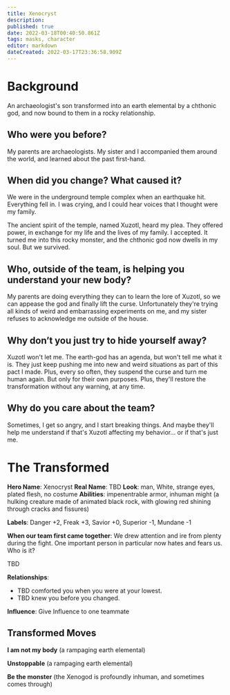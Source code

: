 ```yaml
---
title: Xenocryst
description: 
published: true
date: 2022-03-18T00:40:50.861Z
tags: masks, character
editor: markdown
dateCreated: 2022-03-17T23:36:58.909Z
---
```


# Background
An archaeologist's son transformed into an earth elemental by a chthonic god, and now bound to them in a rocky relationship.

## Who were you before?
My parents are archaeologists. My sister and I accompanied them around the world, and learned about the past first-hand.

## When did you change? What caused it?
We were in the underground temple complex when an earthquake hit. Everything fell in. I was crying, and I could hear voices that I thought were my family.

The ancient spirit of the temple, named Xuzotl, heard my plea. They offered power, in exchange for my life and the lives of my family. I accepted. It turned me into this rocky monster, and the chthonic god now dwells in my soul. But we survived.

## Who, outside of the team, is helping you understand your new body?
My parents are doing everything they can to learn the lore of Xuzotl, so we can appease the god and finally lift the curse. Unfortunately they're trying all kinds of weird and embarrassing experiments on me, and my sister refuses to acknowledge me outside of the house.

## Why don’t you just try to hide yourself away? 
Xuzotl won't let me. The earth-god has an agenda, but won't tell me what it is. They just keep pushing me into new and weird situations as part of this pact I made. Plus, every so often, they suspend the curse and turn me human again. But only for their own purposes. Plus, they'll restore the transformation without any warning, at any time.

## Why do you care about the team? 
Sometimes, I get so angry, and I start breaking things. And maybe they'll help me understand if that's Xuzotl affecting my behavior... or if that's just me.

# The Transformed
**Hero Name**: Xenocryst
**Real Name**: TBD
**Look**: man, White, strange eyes, plated flesh, no costume
**Abilities**: impenentrable armor, inhuman might (a hulking creature made of animated black rock, with glowing red shining through cracks and fissures)

**Labels**: Danger +2, Freak +3, Savior +0, Superior -1, Mundane -1

**When our team first came together**: We drew attention and ire from plenty during the fight. One important person in particular now hates and fears us. Who is it?

TBD

**Relationships**:
- TBD comforted you when you were at your lowest.
- TBD knew you before you changed.

**Influence**: Give Influence to one teammate

## Transformed Moves

**I am not my body** (a rampaging earth elemental)

**Unstoppable** (a rampaging earth elemental)

**Be the monster** (the Xenogod is profoundly inhuman, and sometimes comes through)